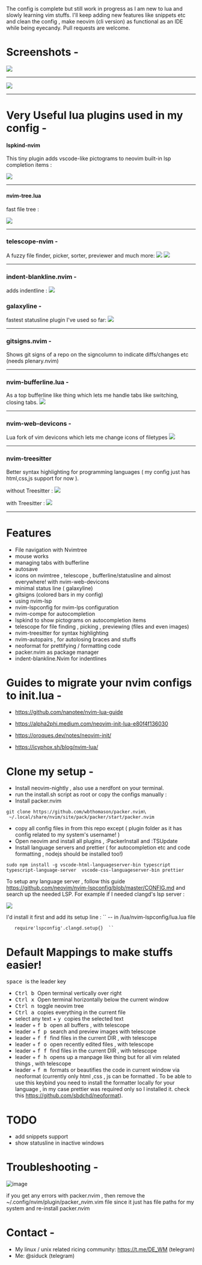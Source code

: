 The config is complete but still work in progress as I am new to lua and slowly learning vim stuffs. I'll keep adding new features like snippets etc and clean the config , make neovim (cli version) as functional as an IDE while being eyecandy. Pull requests are welcome.

# Screenshots -

<img src ="https://raw.githubusercontent.com/siduck76/dotfiles/master/rice%20flex/initialNvim.png"><hr>
<kbd><img src ="https://raw.githubusercontent.com/siduck76/dotfiles/master/rice%20flex/nvimRice2.png"></kbd><hr>

# Very Useful lua plugins used in my config -

#### lspkind-nvim

This tiny plugin adds vscode-like pictograms to neovim built-in lsp completion items :

<kbd><img src = "https://raw.githubusercontent.com/siduck76/dotfiles/master/rice%20flex/lspkind.png"></kbd><hr>

#### nvim-tree.lua

fast file tree :

<kbd><img src = "https://raw.githubusercontent.com/siduck76/dotfiles/master/rice%20flex/nvimtree.png"></kbd><hr>

### telescope-nvim -

A fuzzy file finder, picker, sorter, previewer and much more:
<kbd> <img src = "https://raw.githubusercontent.com/siduck76/dotfiles/master/rice%20flex/tel.png"></kbd>
<kbd> <img src = "https://raw.githubusercontent.com/siduck76/dotfiles/master/rice%20flex/telmedia.png"></kbd><hr>

### indent-blankline.nvim -

adds indentline :
<kbd> <img src = "https://raw.githubusercontent.com/siduck76/dotfiles/master/rice%20flex/blanklineNvim.png"></kbd>

### galaxyline -

fastest statusline plugin I've used so far:
<kbd><img src = "https://raw.githubusercontent.com/siduck76/dotfiles/master/rice%20flex/statusline.png"></kbd><hr>

### gitsigns.nvim -

Shows git signs of a repo on the signcolumn to indicate diffs/changes etc (needs plenary.nvim)

<hr>

### nvim-bufferline.lua -

As a top bufferline like thing which lets me handle tabs like switching, closing tabs.
<kbd> <img src = "https://raw.githubusercontent.com/siduck76/dotfiles/master/rice%20flex/bufferline.png"></kbd>

<hr>
 
### nvim-web-devicons -
Lua fork of vim devicons which lets me change icons of filetypes
<kbd> <img src = "https://raw.githubusercontent.com/siduck76/dotfiles/master/rice%20flex/image.png"></kbd><hr>
 
### nvim-treesitter 
Better syntax highlighting for programming languages ( my config just has html,css,js support for now ).

without Treesitter :
<kbd> <img src = "https://raw.githubusercontent.com/siduck76/dotfiles/master/rice%20flex/woTree.png"></kbd>

with Treesitter :
<kbd> <img src = "https://raw.githubusercontent.com/siduck76/dotfiles/master/rice%20flex/wiTree.png"></kbd><hr>

# Features

- File navigation with Nvimtree
- mouse works
- managing tabs with bufferline
- autosave
- icons on nvimtree , telescope , bufferline/statusline and almost everywhere! with nvim-web-devicons
- minimal status line ( galaxyline)
- gitsigns (colored bars in my config)
- using nvim-lsp
- nvim-lspconfig for nvim-lps configuration
- nvim-compe for autocompletion
- lspkind to show pictograms on autocompletion items
- telescope for file finding , picking , previewing (files and even images)
- nvim-treesitter for syntax highlighting
- nvim-autopairs , for autolosing braces and stuffs
- neoformat for prettifying / formatting code
- packer.nvim as package manager
- indent-blankline.Nvim for indentlines 

# Guides to migrate your nvim configs to init.lua -

- https://github.com/nanotee/nvim-lua-guide

- https://alpha2phi.medium.com/neovim-init-lua-e80f4f136030

- https://oroques.dev/notes/neovim-init/

- https://icyphox.sh/blog/nvim-lua/

# Clone my setup -

- Install neovim-nightly , also use a nerdfont on your terminal.
- run the install.sh script as root or copy the configs manually :
- Install packer.nvim

```shell
git clone https://github.com/wbthomason/packer.nvim\
 ~/.local/share/nvim/site/pack/packer/start/packer.nvim
```

- copy all config files in from this repo except ( plugin folder as it has config related to my system's username! )
- Open neovim and install all plugins , :PackerInstall and :TSUpdate
- Install language servers and prettier ( for autocompletion etc and code formatting , nodejs should be installed too!)

```
sudo npm install -g vscode-html-languageserver-bin typescript typescript-language-server  vscode-css-languageserver-bin prettier
```

To setup any language server , follow this guide https://github.com/neovim/nvim-lspconfig/blob/master/CONFIG.md and search up the needed LSP. For example if I needed clangd's lsp server :

 <kbd>
 <img src = "https://raw.githubusercontent.com/siduck76/dotfiles/master/rice%20flex/clang.png">
  </kbd>

I'd install it first and add its setup line :
`` -- in /lua/nvim-lspconfig/lua.lua file

       require'lspconfig'.clangd.setup{}  ``

# Default Mappings to make stuffs easier!

<kbd> space </kbd> is the leader key

- <kbd> Ctrl </kbd> <kbd> b </kbd> Open terminal vertically over right
- <kbd> Ctrl </kbd> <kbd> x </kbd> Open terminal horizontally below the current window
- <kbd> Ctrl </kbd> <kbd> n </kbd> toggle neovim tree
- <kbd> Ctrl </kbd> <kbd> a </kbd> copies everything in the current file
- select any text + <kbd> y </kbd> copies the selected text
- leader + <kbd> f </kbd> <kbd> b </kbd> open all buffers , with telescope
- leader + <kbd> f </kbd> <kbd> p </kbd> search and preview images with telescope
- leader + <kbd> f </kbd> <kbd> f </kbd> find files in the current DIR , with telescope
- leader + <kbd> f </kbd> <kbd> o </kbd> open recently edited files , with telescope
- leader + <kbd> f </kbd> <kbd> f </kbd> find files in the current DIR , with telescope
- leader + <kbd> f </kbd> <kbd> h </kbd> opens up a manpage like thing but for all vim related things , with telescope
- leader + <kbd> f </kbd> <kbd> m </kbd> formats or beautifies the code in current window via neoformat
  (currently only html ,css , js can be formatted . To be able to use this keybind you need to install the formatter locally for your language , in my case prettier was required only so I installed it. check this <a> https://github.com/sbdchd/neoformat</a>).

# TODO

- add snippets support
- show statusline in inactive windows

# Troubleshooting -

![image](https://user-images.githubusercontent.com/59060246/111059898-f096cf00-84be-11eb-977a-f91d622ee5b9.png)

if you get any errors with packer.nvim , then remove the ~/.config/nvim/plugin/packer_nvim.vim file since it just has file paths for my system
and re-install packer.nvim

# Contact -

- My linux / unix related ricing community: https://t.me/DE_WM (telegram)
- Me: @siduck (telegram)
